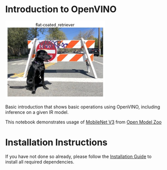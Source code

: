 # Introduction to OpenVINO

<img src="classification.jpg">


Basic introduction that shows basic operations using OpenVINO, including inference on a given IR model.

This notebook demonstrates usage of [MobileNet V3](https://github.com/openvinotoolkit/open_model_zoo/blob/master/models/public/mobilenet-v3-small-1.0-224-tf/README.md) from [Open Model Zoo](https://github.com/openvinotoolkit/open_model_zoo/)

# Installation Instructions

If you have not done so already, please follow the [Installation Guide](../../README.md) to install all required dependencies. 
